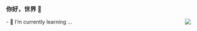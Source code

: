 ### 你好，世界 👋
<img align="right" src="https://github-readme-stats.vercel.app/api?username=ShenHaoCode&show_icons=true&icon_color=CE1D2D&text_color=718096&bg_color=ffffff&hide_title=true" />
- 🌱 I’m currently learning ...
<!--
**ShenHaoCode/ShenHaoCode** is a ✨ _special_ ✨ repository because its `README.md` (this file) appears on your GitHub profile.

Here are some ideas to get you started:

- 🔭 I’m currently working on ...
- 🌱 I’m currently learning ...
- 👯 I’m looking to collaborate on ...
- 🤔 I’m looking for help with ...
- 💬 Ask me about ...
- 📫 How to reach me: ...
- 😄 Pronouns: ...
- ⚡ Fun fact: ...
-->
